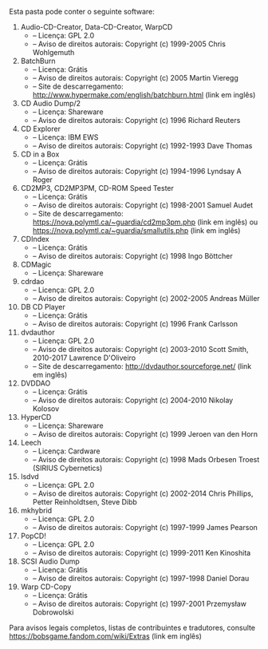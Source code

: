 ﻿Esta pasta pode conter o seguinte software:

1. Audio-CD-Creator, Data-CD-Creator, WarpCD
   - – Licença: GPL 2.0
   - – Aviso de direitos autorais: Copyright (c) 1999-2005 Chris Wohlgemuth
2. BatchBurn
   - – Licença: Grátis
   - – Aviso de direitos autorais: Copyright (c) 2005 Martin Vieregg
   - – Site de descarregamento: http://www.hypermake.com/english/batchburn.html (link em inglês)
3. CD Audio Dump/2
   - – Licença: Shareware
   - – Aviso de direitos autorais: Copyright (c) 1996 Richard Reuters
4. CD Explorer
   - – Licença: IBM EWS
   - – Aviso de direitos autorais: Copyright (c) 1992-1993 Dave Thomas
5. CD in a Box
   - – Licença: Grátis
   - – Aviso de direitos autorais: Copyright (c) 1994-1996 Lyndsay A Roger
6. CD2MP3, CD2MP3PM, CD-ROM Speed Tester
   - – Licença: Grátis
   - – Aviso de direitos autorais: Copyright (c) 1998-2001 Samuel Audet
   - – Site de descarregamento: https://nova.polymtl.ca/~guardia/cd2mp3pm.php (link em inglês) ou https://nova.polymtl.ca/~guardia/smallutils.php (link em inglês)
7. CDIndex
   - – Licença: Grátis
   - – Aviso de direitos autorais: Copyright (c) 1998 Ingo Böttcher
8. CDMagic
   - – Licença: Shareware
9. cdrdao
   - – Licença: GPL 2.0
   - – Aviso de direitos autorais: Copyright (c) 2002-2005 Andreas Müller
10. DB CD Player
    - – Licença: Grátis
    - – Aviso de direitos autorais: Copyright (c) 1996 Frank Carlsson
11. dvdauthor
    - – Licença: GPL 2.0
    - – Aviso de direitos autorais: Copyright (c) 2003-2010 Scott Smith, 2010-2017 Lawrence D'Oliveiro
    - – Site de descarregamento: http://dvdauthor.sourceforge.net/ (link em inglês)
12. DVDDAO
    - – Licença: Grátis
    - – Aviso de direitos autorais: Copyright (c) 2004-2010 Nikolay Kolosov
13. HyperCD
    - – Licença: Shareware
    - – Aviso de direitos autorais: Copyright (c) 1999 Jeroen van den Horn
14. Leech
    - – Licença: Cardware
    - – Aviso de direitos autorais: Copyright (c) 1998 Mads Orbesen Troest (SIRIUS Cybernetics)
15. lsdvd
    - – Licença: GPL 2.0
    - – Aviso de direitos autorais: Copyright (c) 2002-2014 Chris Phillips, Petter Reinholdtsen, Steve Dibb
16. mkhybrid 
    - – Licença: GPL 2.0
    - – Aviso de direitos autorais: Copyright (c) 1997-1999 James Pearson
17. PopCD!
    - – Licença: GPL 2.0
    - – Aviso de direitos autorais: Copyright (c) 1999-2011 Ken Kinoshita
18. SCSI Audio Dump
    - – Licença: Grátis
    - – Aviso de direitos autorais: Copyright (c) 1997-1998 Daniel Dorau
19. Warp CD-Copy
    - – Licença: Grátis
    - – Aviso de direitos autorais: Copyright (c) 1997-2001 Przemysław Dobrowolski

Para avisos legais completos, listas de contribuintes e tradutores, consulte https://bobsgame.fandom.com/wiki/Extras (link em inglês)
